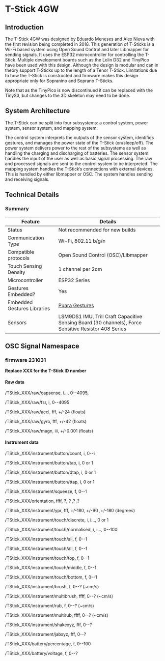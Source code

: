 # T-Stick 4GW

## Introduction

The T-Stick 4GW was designed by Eduardo Meneses and Alex Nieva with the first revision being completed in 2018. This generation of T-Sticks is a Wi-Fi based system using Open Sound Control and later Libmapper for sending signals. It uses the ESP32 microcontroller for controlling the T-Stick. Multiple development boards such as the Lolin D32 and TinyPico have been used with this design. Although the design is modular and can in theory support T-Sticks up to the length of a Tenor T-Stick. Limitations due to how the T-Stick is constructed and firmware makes this design appropriate only for Sopranino and Soprano T-Sticks.

Note that as the TinyPico is now discontinued it can be replaced with the TinyS3, but changes to the 3D skeleton may need to be done.

## System Architecture

The T-Stick can be split into four subsystems: a control system, power system, sensor system, and mapping system.

The control system interprets the outputs of the sensor system, identifies gestures, and manages the power state of the T-Stick (on/sleep/off). The power system delivers power to the rest of the subsystems as well as handling the charging and discharging of batteries. The sensor system handles the input of the user as well as basic signal processing. The raw and processed signals are sent to the control system to be interpreted. The mapping system handles the T-Stick’s connections with external devices. This is handled by either libmapper or OSC. The system handles sending and receiving signals.

## Technical Details

### Summary

| Feature | Details |
|----|----|
| Status | Not recommended for new builds |
| Communication Type | Wi-Fi, 802.11 b/g/n |
| Compatible protocols | Open Sound Control (OSC)/Libmapper |
| Touch Sensing Density | 1 channel per 2cm |
| Microcontroller | ESP32 Series |
| Gestures Embedded? | Yes |
| Embedded Gestures Libraries | [Puara Gestures](../../engineering/gestures.md) |
| Sensors | LSM9DS1 IMU, Trill Craft Capacitive Sensing Board (30 channels), Force Sensitive Resistor 408 Series |


## OSC Signal Namespace

### firmware 231031

**Replace XXX for the T-Stick ID number**

#### Raw data

/TStick_XXX/raw/capsense, i..., 0--4095,

/TStick_XXX/raw/fsr, i, 0--4095

/TStick_XXX/raw/accl, fff, +/-24 (floats)

/TStick_XXX/raw/gyro, fff, +/-42 (floats)

/TStick_XXX/raw/magn, iii, +/-0.001 (floats)

#### Instrument data

/TStick_XXX/instrument/button/count, i, 0--i

/TStick_XXX/instrument/button/tap, i, 0 or 1

/TStick_XXX/instrument/button/dtap, i, 0 or 1

/TStick_XXX/instrument/button/ttap, i, 0 or 1

/TStick_XXX/instrument/squeeze, f, 0--1

/TStick_XXX/orientation, ffff, ?, ? ,? ,?

/TStick_XXX/instrument/ypr, fff, +/-180, +/-90 ,+/-180 (degrees)

/TStick_XXX/instrument/touch/discrete, i, i..., 0 or 1

/TStick_XXX/instrument/touch/normalised, i, i..., 0--100

/TStick_XXX/instrument/touch/all, f, 0--1

/TStick_XXX/instrument/touch/all, f, 0--1

/TStick_XXX/instrument/touch/top, f, 0--1

/TStick_XXX/instrument/touch/middle, f, 0--1

/TStick_XXX/instrument/touch/bottom, f, 0--1

/TStick_XXX/instrument/brush, f, 0--? (\~cm/s)

/TStick_XXX/instrument/multibrush, ffff, 0--? (\~cm/s)

/TStick_XXX/instrument/rub, f, 0--? (\~cm/s)

/TStick_XXX/instrument/multirub, ffff, 0--? (\~cm/s)

/TStick_XXX/instrument/shakexyz, fff, 0--?

/TStick_XXX/instrument/jabxyz, fff, 0--?

/TStick_XXX/battery/percentage, f, 0--100

/TStick_XXX/battery/voltage, f, 0--?
